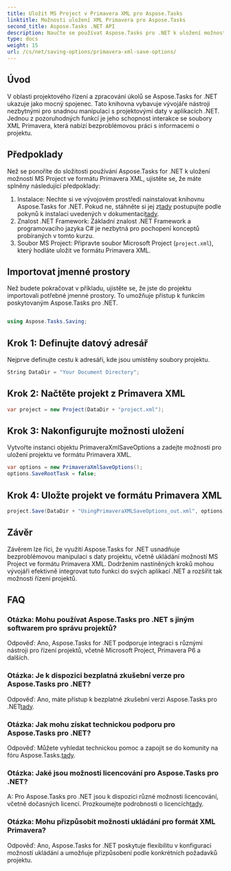 ```yaml
---
title: Uložit MS Project v Primavera XML pro Aspose.Tasks
linktitle: Možnosti uložení XML Primavera pro Aspose.Tasks
second_title: Aspose.Tasks .NET API
description: Naučte se používat Aspose.Tasks pro .NET k uložení možností MS Project ve formátu Primavera XML. Vylepšete možnosti řízení projektů bez námahy.
type: docs
weight: 15
url: /cs/net/saving-options/primavera-xml-save-options/
---
```

## Úvod
V oblasti projektového řízení a zpracování úkolů se Aspose.Tasks for .NET ukazuje jako mocný spojenec. Tato knihovna vybavuje vývojáře nástroji nezbytnými pro snadnou manipulaci s projektovými daty v aplikacích .NET. Jednou z pozoruhodných funkcí je jeho schopnost interakce se soubory XML Primavera, která nabízí bezproblémovou práci s informacemi o projektu.
## Předpoklady
Než se ponoříte do složitosti používání Aspose.Tasks for .NET k uložení možností MS Project ve formátu Primavera XML, ujistěte se, že máte splněny následující předpoklady:
1.  Instalace: Nechte si ve vývojovém prostředí nainstalovat knihovnu Aspose.Tasks for .NET. Pokud ne, stáhněte si jej z[tady](https://releases.aspose.com/tasks/net/) postupujte podle pokynů k instalaci uvedených v dokumentaci[tady](https://reference.aspose.com/tasks/net/).
2. Znalost .NET Framework: Základní znalost .NET Framework a programovacího jazyka C# je nezbytná pro pochopení konceptů probíraných v tomto kurzu.
3. Soubor MS Project: Připravte soubor Microsoft Project (`project.xml`), který hodláte uložit ve formátu Primavera XML.

## Importovat jmenné prostory
Než budete pokračovat v příkladu, ujistěte se, že jste do projektu importovali potřebné jmenné prostory. To umožňuje přístup k funkcím poskytovaným Aspose.Tasks pro .NET.

```csharp

using Aspose.Tasks.Saving;
```

## Krok 1: Definujte datový adresář
Nejprve definujte cestu k adresáři, kde jsou umístěny soubory projektu.
```csharp
String DataDir = "Your Document Directory";
```
## Krok 2: Načtěte projekt z Primavera XML
```csharp
var project = new Project(DataDir + "project.xml");
```
## Krok 3: Nakonfigurujte možnosti uložení
Vytvořte instanci objektu PrimaveraXmlSaveOptions a zadejte možnosti pro uložení projektu ve formátu Primavera XML.
```csharp
var options = new PrimaveraXmlSaveOptions();
options.SaveRootTask = false;
```
## Krok 4: Uložte projekt ve formátu Primavera XML
```csharp
project.Save(DataDir + "UsingPrimaveraXMLSaveOptions_out.xml", options);
```

## Závěr
Závěrem lze říci, že využití Aspose.Tasks for .NET usnadňuje bezproblémovou manipulaci s daty projektu, včetně ukládání možností MS Project ve formátu Primavera XML. Dodržením nastíněných kroků mohou vývojáři efektivně integrovat tuto funkci do svých aplikací .NET a rozšířit tak možnosti řízení projektů.
## FAQ
### Otázka: Mohu používat Aspose.Tasks pro .NET s jiným softwarem pro správu projektů?
Odpověď: Ano, Aspose.Tasks for .NET podporuje integraci s různými nástroji pro řízení projektů, včetně Microsoft Project, Primavera P6 a dalších.
### Otázka: Je k dispozici bezplatná zkušební verze pro Aspose.Tasks pro .NET?
 Odpověď: Ano, máte přístup k bezplatné zkušební verzi Aspose.Tasks pro .NET[tady](https://releases.aspose.com/).
### Otázka: Jak mohu získat technickou podporu pro Aspose.Tasks pro .NET?
 Odpověď: Můžete vyhledat technickou pomoc a zapojit se do komunity na fóru Aspose.Tasks.[tady](https://forum.aspose.com/c/tasks/15).
### Otázka: Jaké jsou možnosti licencování pro Aspose.Tasks pro .NET?
 A: Pro Aspose.Tasks pro .NET jsou k dispozici různé možnosti licencování, včetně dočasných licencí. Prozkoumejte podrobnosti o licencích[tady](https://purchase.aspose.com/buy).
### Otázka: Mohu přizpůsobit možnosti ukládání pro formát XML Primavera?
Odpověď: Ano, Aspose.Tasks for .NET poskytuje flexibilitu v konfiguraci možností ukládání a umožňuje přizpůsobení podle konkrétních požadavků projektu.
